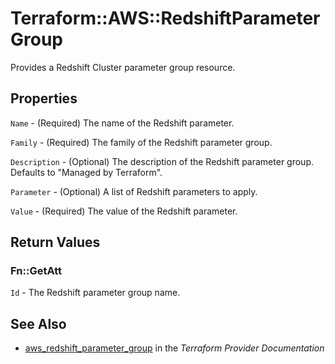 # Terraform::AWS::RedshiftParameterGroup

Provides a Redshift Cluster parameter group resource.

## Properties

`Name` - (Required) The name of the Redshift parameter.

`Family` - (Required) The family of the Redshift parameter group.

`Description` - (Optional) The description of the Redshift parameter group. Defaults to "Managed by Terraform".

`Parameter` - (Optional) A list of Redshift parameters to apply.

`Value` - (Required) The value of the Redshift parameter.


## Return Values

### Fn::GetAtt

`Id` - The Redshift parameter group name.

## See Also

* [aws_redshift_parameter_group](https://www.terraform.io/docs/providers/aws/r/redshift_parameter_group.html) in the _Terraform Provider Documentation_